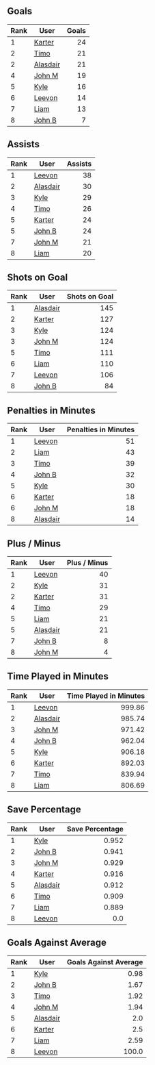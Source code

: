 ## Goals
| Rank | User | Goals |
| :--- | ---- | ---------: |
| 1 | [Karter](https://github.com/llevasseur/fantasy-hockey-league/blob/main/ROSTERS.md#Karter) |  24 |
| 2 | [Timo](https://github.com/llevasseur/fantasy-hockey-league/blob/main/ROSTERS.md#Timo) |  21 |
| 2 | [Alasdair](https://github.com/llevasseur/fantasy-hockey-league/blob/main/ROSTERS.md#Alasdair) |  21 |
| 4 | [John M](https://github.com/llevasseur/fantasy-hockey-league/blob/main/ROSTERS.md#John-M) |  19 |
| 5 | [Kyle](https://github.com/llevasseur/fantasy-hockey-league/blob/main/ROSTERS.md#Kyle) |  16 |
| 6 | [Leevon](https://github.com/llevasseur/fantasy-hockey-league/blob/main/ROSTERS.md#Leevon) |  14 |
| 7 | [Liam](https://github.com/llevasseur/fantasy-hockey-league/blob/main/ROSTERS.md#Liam) |  13 |
| 8 | [John B](https://github.com/llevasseur/fantasy-hockey-league/blob/main/ROSTERS.md#John-B) |  7 |
## Assists
| Rank | User | Assists |
| :--- | ---- | ---------: |
| 1 | [Leevon](https://github.com/llevasseur/fantasy-hockey-league/blob/main/ROSTERS.md#Leevon) |  38 |
| 2 | [Alasdair](https://github.com/llevasseur/fantasy-hockey-league/blob/main/ROSTERS.md#Alasdair) |  30 |
| 3 | [Kyle](https://github.com/llevasseur/fantasy-hockey-league/blob/main/ROSTERS.md#Kyle) |  29 |
| 4 | [Timo](https://github.com/llevasseur/fantasy-hockey-league/blob/main/ROSTERS.md#Timo) |  26 |
| 5 | [Karter](https://github.com/llevasseur/fantasy-hockey-league/blob/main/ROSTERS.md#Karter) |  24 |
| 5 | [John B](https://github.com/llevasseur/fantasy-hockey-league/blob/main/ROSTERS.md#John-B) |  24 |
| 7 | [John M](https://github.com/llevasseur/fantasy-hockey-league/blob/main/ROSTERS.md#John-M) |  21 |
| 8 | [Liam](https://github.com/llevasseur/fantasy-hockey-league/blob/main/ROSTERS.md#Liam) |  20 |
## Shots on Goal
| Rank | User | Shots on Goal |
| :--- | ---- | ---------: |
| 1 | [Alasdair](https://github.com/llevasseur/fantasy-hockey-league/blob/main/ROSTERS.md#Alasdair) |  145 |
| 2 | [Karter](https://github.com/llevasseur/fantasy-hockey-league/blob/main/ROSTERS.md#Karter) |  127 |
| 3 | [Kyle](https://github.com/llevasseur/fantasy-hockey-league/blob/main/ROSTERS.md#Kyle) |  124 |
| 3 | [John M](https://github.com/llevasseur/fantasy-hockey-league/blob/main/ROSTERS.md#John-M) |  124 |
| 5 | [Timo](https://github.com/llevasseur/fantasy-hockey-league/blob/main/ROSTERS.md#Timo) |  111 |
| 6 | [Liam](https://github.com/llevasseur/fantasy-hockey-league/blob/main/ROSTERS.md#Liam) |  110 |
| 7 | [Leevon](https://github.com/llevasseur/fantasy-hockey-league/blob/main/ROSTERS.md#Leevon) |  106 |
| 8 | [John B](https://github.com/llevasseur/fantasy-hockey-league/blob/main/ROSTERS.md#John-B) |  84 |
## Penalties in Minutes
| Rank | User | Penalties in Minutes |
| :--- | ---- | ---------: |
| 1 | [Leevon](https://github.com/llevasseur/fantasy-hockey-league/blob/main/ROSTERS.md#Leevon) |  51 |
| 2 | [Liam](https://github.com/llevasseur/fantasy-hockey-league/blob/main/ROSTERS.md#Liam) |  43 |
| 3 | [Timo](https://github.com/llevasseur/fantasy-hockey-league/blob/main/ROSTERS.md#Timo) |  39 |
| 4 | [John B](https://github.com/llevasseur/fantasy-hockey-league/blob/main/ROSTERS.md#John-B) |  32 |
| 5 | [Kyle](https://github.com/llevasseur/fantasy-hockey-league/blob/main/ROSTERS.md#Kyle) |  30 |
| 6 | [Karter](https://github.com/llevasseur/fantasy-hockey-league/blob/main/ROSTERS.md#Karter) |  18 |
| 6 | [John M](https://github.com/llevasseur/fantasy-hockey-league/blob/main/ROSTERS.md#John-M) |  18 |
| 8 | [Alasdair](https://github.com/llevasseur/fantasy-hockey-league/blob/main/ROSTERS.md#Alasdair) |  14 |
## Plus / Minus
| Rank | User | Plus / Minus |
| :--- | ---- | ---------: |
| 1 | [Leevon](https://github.com/llevasseur/fantasy-hockey-league/blob/main/ROSTERS.md#Leevon) |  40 |
| 2 | [Kyle](https://github.com/llevasseur/fantasy-hockey-league/blob/main/ROSTERS.md#Kyle) |  31 |
| 2 | [Karter](https://github.com/llevasseur/fantasy-hockey-league/blob/main/ROSTERS.md#Karter) |  31 |
| 4 | [Timo](https://github.com/llevasseur/fantasy-hockey-league/blob/main/ROSTERS.md#Timo) |  29 |
| 5 | [Liam](https://github.com/llevasseur/fantasy-hockey-league/blob/main/ROSTERS.md#Liam) |  21 |
| 5 | [Alasdair](https://github.com/llevasseur/fantasy-hockey-league/blob/main/ROSTERS.md#Alasdair) |  21 |
| 7 | [John B](https://github.com/llevasseur/fantasy-hockey-league/blob/main/ROSTERS.md#John-B) |  8 |
| 8 | [John M](https://github.com/llevasseur/fantasy-hockey-league/blob/main/ROSTERS.md#John-M) |  4 |
## Time Played in Minutes
| Rank | User | Time Played in Minutes |
| :--- | ---- | ---------: |
| 1 | [Leevon](https://github.com/llevasseur/fantasy-hockey-league/blob/main/ROSTERS.md#Leevon) |  999.86 |
| 2 | [Alasdair](https://github.com/llevasseur/fantasy-hockey-league/blob/main/ROSTERS.md#Alasdair) |  985.74 |
| 3 | [John M](https://github.com/llevasseur/fantasy-hockey-league/blob/main/ROSTERS.md#John-M) |  971.42 |
| 4 | [John B](https://github.com/llevasseur/fantasy-hockey-league/blob/main/ROSTERS.md#John-B) |  962.04 |
| 5 | [Kyle](https://github.com/llevasseur/fantasy-hockey-league/blob/main/ROSTERS.md#Kyle) |  906.18 |
| 6 | [Karter](https://github.com/llevasseur/fantasy-hockey-league/blob/main/ROSTERS.md#Karter) |  892.03 |
| 7 | [Timo](https://github.com/llevasseur/fantasy-hockey-league/blob/main/ROSTERS.md#Timo) |  839.94 |
| 8 | [Liam](https://github.com/llevasseur/fantasy-hockey-league/blob/main/ROSTERS.md#Liam) |  806.69 |
## Save Percentage
| Rank | User | Save Percentage |
| :--- | ---- | ---------: |
| 1 | [Kyle](https://github.com/llevasseur/fantasy-hockey-league/blob/main/ROSTERS.md#Kyle) |  0.952 |
| 2 | [John B](https://github.com/llevasseur/fantasy-hockey-league/blob/main/ROSTERS.md#John-B) |  0.941 |
| 3 | [John M](https://github.com/llevasseur/fantasy-hockey-league/blob/main/ROSTERS.md#John-M) |  0.929 |
| 4 | [Karter](https://github.com/llevasseur/fantasy-hockey-league/blob/main/ROSTERS.md#Karter) |  0.916 |
| 5 | [Alasdair](https://github.com/llevasseur/fantasy-hockey-league/blob/main/ROSTERS.md#Alasdair) |  0.912 |
| 6 | [Timo](https://github.com/llevasseur/fantasy-hockey-league/blob/main/ROSTERS.md#Timo) |  0.909 |
| 7 | [Liam](https://github.com/llevasseur/fantasy-hockey-league/blob/main/ROSTERS.md#Liam) |  0.889 |
| 8 | [Leevon](https://github.com/llevasseur/fantasy-hockey-league/blob/main/ROSTERS.md#Leevon) |  0.0 |
## Goals Against Average
| Rank | User | Goals Against Average |
| :--- | ---- | ---------: |
| 1 | [Kyle](https://github.com/llevasseur/fantasy-hockey-league/blob/main/ROSTERS.md#Kyle) |  0.98 |
| 2 | [John B](https://github.com/llevasseur/fantasy-hockey-league/blob/main/ROSTERS.md#John-B) |  1.67 |
| 3 | [Timo](https://github.com/llevasseur/fantasy-hockey-league/blob/main/ROSTERS.md#Timo) |  1.92 |
| 4 | [John M](https://github.com/llevasseur/fantasy-hockey-league/blob/main/ROSTERS.md#John-M) |  1.94 |
| 5 | [Alasdair](https://github.com/llevasseur/fantasy-hockey-league/blob/main/ROSTERS.md#Alasdair) |  2.0 |
| 6 | [Karter](https://github.com/llevasseur/fantasy-hockey-league/blob/main/ROSTERS.md#Karter) |  2.5 |
| 7 | [Liam](https://github.com/llevasseur/fantasy-hockey-league/blob/main/ROSTERS.md#Liam) |  2.59 |
| 8 | [Leevon](https://github.com/llevasseur/fantasy-hockey-league/blob/main/ROSTERS.md#Leevon) |  100.0 |
